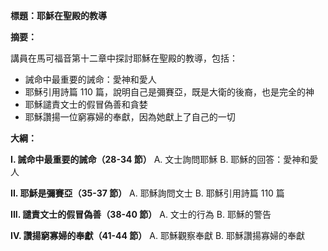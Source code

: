 **標題：耶穌在聖殿的教導**

**摘要：**

講員在馬可福音第十二章中探討耶穌在聖殿的教導，包括：

* 誡命中最重要的誡命：愛神和愛人
* 耶穌引用詩篇 110 篇，說明自己是彌賽亞，既是大衛的後裔，也是完全的神
* 耶穌譴責文士的假冒偽善和貪婪
* 耶穌讚揚一位窮寡婦的奉獻，因為她獻上了自己的一切

**大綱：**

**I. 誡命中最重要的誡命（28-34 節）**
    A. 文士詢問耶穌
    B. 耶穌的回答：愛神和愛人

**II. 耶穌是彌賽亞（35-37 節）**
    A. 耶穌詢問文士
    B. 耶穌引用詩篇 110 篇

**III. 譴責文士的假冒偽善（38-40 節）**
    A. 文士的行為
    B. 耶穌的警告

**IV. 讚揚窮寡婦的奉獻（41-44 節）**
    A. 耶穌觀察奉獻
    B. 耶穌讚揚寡婦的奉獻
